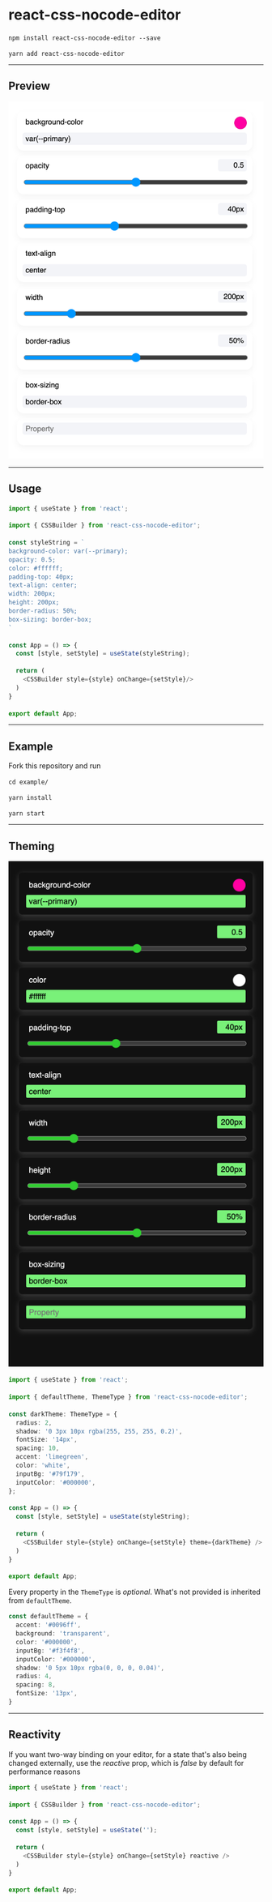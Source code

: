 # react-css-nocode-editor

`npm install react-css-nocode-editor --save`

`yarn add react-css-nocode-editor`

---

## Preview

<img src="https://github.com/DJanoskova/CSS-NoCode-Editor/blob/master/public/editor.png" alt="Editor with default theme"></img>

---

## Usage

```typescript jsx
import { useState } from 'react';

import { CSSBuilder } from 'react-css-nocode-editor';

const styleString = `
background-color: var(--primary);
opacity: 0.5;
color: #ffffff;
padding-top: 40px;
text-align: center;
width: 200px;
height: 200px;
border-radius: 50%;
box-sizing: border-box;
`

const App = () => {
  const [style, setStyle] = useState(styleString);

  return (
    <CSSBuilder style={style} onChange={setStyle}/>
  )
}

export default App;

```

---

## Example

Fork this repository and run

`cd example/`

`yarn install`

`yarn start`

---

## Theming

<img src="https://github.com/DJanoskova/CSS-NoCode-Editor/blob/master/public/editor-dark.png" alt="Editor with a custom dark theme"></img>

```typescript jsx
import { useState } from 'react';

import { defaultTheme, ThemeType } from 'react-css-nocode-editor';

const darkTheme: ThemeType = {
  radius: 2,
  shadow: '0 3px 10px rgba(255, 255, 255, 0.2)',
  fontSize: '14px',
  spacing: 10,
  accent: 'limegreen',
  color: 'white',
  inputBg: '#79f179',
  inputColor: '#000000',
};

const App = () => {
  const [style, setStyle] = useState(styleString);

  return (
    <CSSBuilder style={style} onChange={setStyle} theme={darkTheme} />
  )
}

export default App;
```

Every property in the `ThemeType` is _optional_. What's not provided is inherited from `defaultTheme`.

```typescript
const defaultTheme = {
  accent: '#0096ff',
  background: 'transparent',
  color: '#000000',
  inputBg: '#f3f4f8',
  inputColor: '#000000',
  shadow: '0 5px 10px rgba(0, 0, 0, 0.04)',
  radius: 4,
  spacing: 8,
  fontSize: '13px',
}

```

---

## Reactivity

If you want two-way binding on your editor, for a state that's also being changed externally, use the _reactive_ prop, which is _false_ by default for performance reasons

```typescript jsx
import { useState } from 'react';

import { CSSBuilder } from 'react-css-nocode-editor';

const App = () => {
  const [style, setStyle] = useState('');

  return (
    <CSSBuilder style={style} onChange={setStyle} reactive />
  )
}

export default App;

```